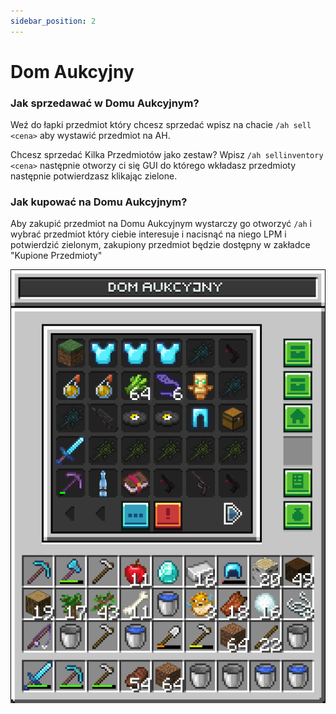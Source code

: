 ```yaml
---
sidebar_position: 2
---
```


# Dom Aukcyjny

### Jak sprzedawać w Domu Aukcyjnym?

Weź do łapki przedmiot który chcesz sprzedać wpisz na chacie `/ah sell <cena>` aby wystawić przedmiot na AH.

Chcesz sprzedać Kilka Przedmiotów jako zestaw? Wpisz `/ah sellinventory <cena>` następnie otworzy ci się GUI do którego wkładasz przedmioty następnie potwierdzasz klikając zielone.

### Jak kupować na Domu Aukcyjnym?

Aby zakupić przedmiot na Domu Aukcyjnym wystarczy go otworzyć `/ah` i wybrać przedmiot który ciebie interesuje i nacisnąć na niego LPM i potwierdzić zielonym, zakupiony przedmiot będzie dostępny w zakładce "Kupione Przedmioty"

![Dom Aukcyjny](./assets/ah.png)
